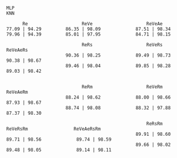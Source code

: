 
    MLP  
    KNN  

          Re                    ReVe                    ReVeAe
    77.09 | 94.29         86.35 | 98.09             87.51 | 98.34
    79.96 | 94.39         85.01 | 97.95             84.71 | 98.15

                                ReRs                    ReVeRs                   ReVeAeRs
                          90.36 | 98.25             89.49 | 98.73             90.38 | 98.67
                          89.46 | 98.04             89.85 | 98.28             89.03 | 98.42

    
                                ReRm                    ReVeRm                   ReVeAeRm
                          88.24 | 98.62             88.00 | 98.66             87.93 | 98.67
                          88.74 | 98.08             88.32 | 97.88             87.37 | 98.30
    
                                                        ReRsRm                   ReVeRsRm                 ReVeAeRsRm
                                                    89.91 | 98.60             89.71 | 98.56             89.74 | 98.59
                                                    89.66 | 98.02             89.48 | 98.05             89.14 | 98.11
    